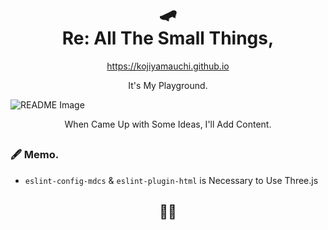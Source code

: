 <h1 align="center">
  🛹<br>
  Re: All The Small Things,
</h1>  

<p align="center"><a href="https://kojiyamauchi.github.io">https://kojiyamauchi.github.io</a></p>

<p align="center">It's My Playground.</p>  

![README Image](https://github.com/kojiyamauchi/kojiyamauchi.github.io/blob/readme/images/readme_image.png)  

<p align="center">When Came Up with Some Ideas, I'll Add Content.</p>  

<h2 align="center"></h2>  

### 🖋 Memo.
- `eslint-config-mdcs` & `eslint-plugin-html` is Necessary to Use Three.js  

<h2 align="center">🏄‍♂️</h2>
